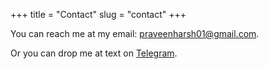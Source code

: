 +++
title = "Contact"
slug = "contact"
+++

You can reach me at my email: [praveenharsh01@gmail.com](mailto:praveenharsh01@gmail.com).

Or you can drop me at text on [Telegram](https://t.me/praveenharsh).